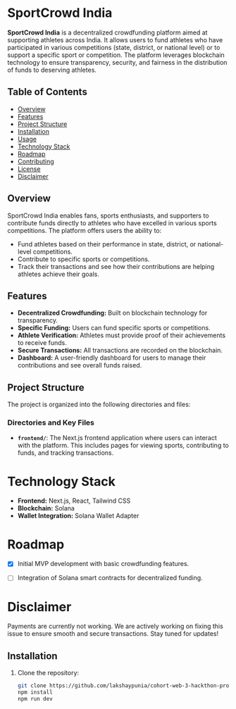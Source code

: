 # **SportCrowd India**

**SportCrowd India** is a decentralized crowdfunding platform aimed at supporting athletes across India. It allows users to fund athletes who have participated in various competitions (state, district, or national level) or to support a specific sport or competition. The platform leverages blockchain technology to ensure transparency, security, and fairness in the distribution of funds to deserving athletes.

## **Table of Contents**
- [Overview](#overview)
- [Features](#features)
- [Project Structure](#project-structure)
- [Installation](#installation)
- [Usage](#usage)
- [Technology Stack](#technology-stack)
- [Roadmap](#roadmap)
- [Contributing](#contributing)
- [License](#license)
- [Disclaimer](#disclaimer)

## **Overview**

SportCrowd India enables fans, sports enthusiasts, and supporters to contribute funds directly to athletes who have excelled in various sports competitions. The platform offers users the ability to:
- Fund athletes based on their performance in state, district, or national-level competitions.
- Contribute to specific sports or competitions.
- Track their transactions and see how their contributions are helping athletes achieve their goals.

## **Features**

- **Decentralized Crowdfunding:** Built on blockchain technology for transparency.
- **Specific Funding:** Users can fund specific sports or competitions.
- **Athlete Verification:** Athletes must provide proof of their achievements to receive funds.
- **Secure Transactions:** All transactions are recorded on the blockchain.
- **Dashboard:** A user-friendly dashboard for users to manage their contributions and see overall funds raised.

## **Project Structure**

The project is organized into the following directories and files:

### **Directories and Key Files**

- **`frontend/`**: The Next.js frontend application where users can interact with the platform. This includes pages for viewing sports, contributing to funds, and tracking transactions.

# **Technology Stack**

- **Frontend:** Next.js, React, Tailwind CSS
- **Blockchain:** Solana
- **Wallet Integration:** Solana Wallet Adapter

# **Roadmap**

- [x] Initial MVP development with basic crowdfunding features.
- [ ] Integration of Solana smart contracts for decentralized funding.




# **Disclaimer**

Payments are currently not working. We are actively working on fixing this issue to ensure smooth and secure transactions. Stay tuned for updates!


## **Installation**

1. Clone the repository:

   ```bash
   git clone https://github.com/lakshaypunia/cohort-web-3-hackthon-project.git
   npm install
   npm run dev
